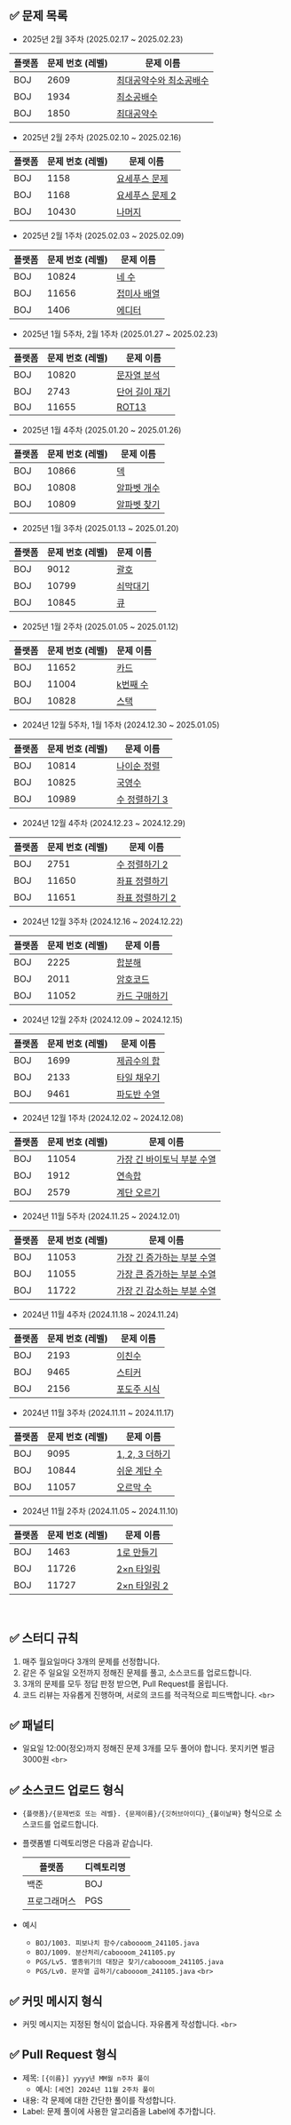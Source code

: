 ## **✅ 문제 목록**

- 2025년 2월 3주차  (2025.02.17 ~ 2025.02.23)

| 플랫폼 | 문제 번호 (레벨) | 문제 이름                                                    |
| ------ | ---------------- | ------------------------------------------------------------ |
| BOJ    | 2609             | [최대공약수와 최소공배수](https://www.acmicpc.net/problem/2609) |
| BOJ    | 1934             | [최소공배수](https://www.acmicpc.net/problem/1934)              |
| BOJ    | 1850             | [최대공약수](https://www.acmicpc.net/problem/1850)              |

- 2025년 2월 2주차  (2025.02.10 ~ 2025.02.16)

| 플랫폼 | 문제 번호 (레벨) | 문제 이름                                            |
| ------ | ---------------- | ---------------------------------------------------- |
| BOJ    | 1158             | [요세푸스 문제](https://www.acmicpc.net/problem/1158)   |
| BOJ    | 1168             | [요세푸스 문제 2](https://www.acmicpc.net/problem/1168) |
| BOJ    | 10430            | [나머지](https://www.acmicpc.net/problem/10430)         |

- 2025년 2월 1주차  (2025.02.03 ~ 2025.02.09)

| 플랫폼 | 문제 번호 (레벨) | 문제 이름                                         |
| ------ | ---------------- | ------------------------------------------------- |
| BOJ    | 10824            | [네 수](https://www.acmicpc.net/problem/10824)       |
| BOJ    | 11656            | [접미사 배열](https://www.acmicpc.net/problem/11656) |
| BOJ    | 1406             | [에디터](https://www.acmicpc.net/problem/1406)       |

- 2025년 1월 5주차, 2월 1주차  (2025.01.27 ~ 2025.02.23)

| 플랫폼 | 문제 번호 (레벨) | 문제 이름                                           |
| ------ | ---------------- | --------------------------------------------------- |
| BOJ    | 10820            | [문자열 분석](https://www.acmicpc.net/problem/10820)   |
| BOJ    | 2743             | [단어 길이 재기](https://www.acmicpc.net/problem/2743) |
| BOJ    | 11655            | [ROT13](https://www.acmicpc.net/problem/11655)         |

- 2025년 1월 4주차 (2025.01.20 ~ 2025.01.26)

| 플랫폼 | 문제 번호 (레벨) | 문제 이름                                         |
| ------ | ---------------- | ------------------------------------------------- |
| BOJ    | 10866            | [덱](https://www.acmicpc.net/problem/10866)          |
| BOJ    | 10808            | [알파벳 개수](https://www.acmicpc.net/problem/10808) |
| BOJ    | 10809            | [알파벳 찾기](https://www.acmicpc.net/problem/10809) |

- 2025년 1월 3주차 (2025.01.13 ~ 2025.01.20)

| 플랫폼 | 문제 번호 (레벨) | 문제 이름                                      |
| ------ | ---------------- | ---------------------------------------------- |
| BOJ    | 9012             | [괄호](https://www.acmicpc.net/problem/9012)      |
| BOJ    | 10799            | [쇠막대기](https://www.acmicpc.net/problem/10799) |
| BOJ    | 10845            | [큐](https://www.acmicpc.net/problem/10845)       |

- 2025년 1월 2주차 (2025.01.05 ~ 2025.01.12)

| 플랫폼 | 문제 번호 (레벨) | 문제 이름                                      |
| ------ | ---------------- | ---------------------------------------------- |
| BOJ    | 11652            | [카드](https://www.acmicpc.net/problem/11652)     |
| BOJ    | 11004            | [k번째 수](https://www.acmicpc.net/problem/11004) |
| BOJ    | 10828            | [스택](https://www.acmicpc.net/problem/10828)     |

- 2024년 12월 5주차, 1월 1주차 (2024.12.30 ~ 2025.01.05)

| 플랫폼 | 문제 번호 (레벨) | 문제 이름                                           |
| ------ | ---------------- | --------------------------------------------------- |
| BOJ    | 10814            | [나이순 정렬](https://www.acmicpc.net/problem/10814)   |
| BOJ    | 10825            | [국영수](https://www.acmicpc.net/problem/10825)        |
| BOJ    | 10989            | [수 정렬하기 3](https://www.acmicpc.net/problem/10989) |

- 2024년 12월 4주차 (2024.12.23 ~ 2024.12.29)

| 플랫폼 | 문제 번호 (레벨) | 문제 이름                                             |
| ------ | ---------------- | ----------------------------------------------------- |
| BOJ    | 2751             | [수 정렬하기 2](https://www.acmicpc.net/problem/2751)    |
| BOJ    | 11650            | [좌표 정렬하기](https://www.acmicpc.net/problem/11650)   |
| BOJ    | 11651            | [좌표 정렬하기 2](https://www.acmicpc.net/problem/11651) |

- 2024년 12월 3주차 (2024.12.16 ~ 2024.12.22)

| 플랫폼 | 문제 번호 (레벨) | 문제 이름                                           |
| ------ | ---------------- | --------------------------------------------------- |
| BOJ    | 2225             | [합분해](https://www.acmicpc.net/problem/2225)         |
| BOJ    | 2011             | [암호코드](https://www.acmicpc.net/problem/2011)       |
| BOJ    | 11052            | [카드 구매하기](https://www.acmicpc.net/problem/11052) |

- 2024년 12월 2주차 (2024.12.09 ~ 2024.12.15)

| 플랫폼 | 문제 번호 (레벨) | 문제 이름                                        |
| ------ | ---------------- | ------------------------------------------------ |
| BOJ    | 1699             | [제곱수의 합](https://www.acmicpc.net/problem/1699) |
| BOJ    | 2133             | [타일 채우기](https://www.acmicpc.net/problem/2133) |
| BOJ    | 9461             | [파도반 수열](https://www.acmicpc.net/problem/9461) |

- 2024년 12월 1주차 (2024.12.02 ~ 2024.12.08)

| 플랫폼 | 문제 번호 (레벨) | 문제 이름                                                        |
| ------ | ---------------- | ---------------------------------------------------------------- |
| BOJ    | 11054            | [가장 긴 바이토닉 부분 수열](https://www.acmicpc.net/problem/11054) |
| BOJ    | 1912             | [연속합](https://www.acmicpc.net/problem/1912)                      |
| BOJ    | 2579             | [계단 오르기](https://www.acmicpc.net/problem/2579)                 |

- 2024년 11월 5주차 (2024.11.25 ~ 2024.12.01)

| 플랫폼 | 문제 번호 (레벨) | 문제 이름                                                        |
| ------ | ---------------- | ---------------------------------------------------------------- |
| BOJ    | 11053            | [가장 긴 증가하는 부분 수열](https://www.acmicpc.net/problem/11053) |
| BOJ    | 11055            | [가장 큰 증가하는 부분 수열](https://www.acmicpc.net/problem/11055) |
| BOJ    | 11722            | [가장 긴 감소하는 부분 수열](https://www.acmicpc.net/problem/11722) |

- 2024년 11월 4주차 (2024.11.18 ~ 2024.11.24)

| 플랫폼 | 문제 번호 (레벨) | 문제 이름                                        |
| ------ | ---------------- | ------------------------------------------------ |
| BOJ    | 2193             | [이친수](https://www.acmicpc.net/problem/2193)      |
| BOJ    | 9465             | [스티커](https://www.acmicpc.net/problem/9465)      |
| BOJ    | 2156             | [포도주 시식](https://www.acmicpc.net/problem/2156) |

- 2024년 11월 3주차 (2024.11.11 ~ 2024.11.17)

| 플랫폼 | 문제 번호 (레벨) | 문제 이름                                           |
| ------ | ---------------- | --------------------------------------------------- |
| BOJ    | 9095             | [1, 2, 3 더하기](https://www.acmicpc.net/problem/9095) |
| BOJ    | 10844            | [쉬운 계단 수](https://www.acmicpc.net/problem/10844)  |
| BOJ    | 11057            | [오르막 수](https://www.acmicpc.net/problem/11057)     |

- 2024년 11월 2주차 (2024.11.05 ~ 2024.11.10)

| 플랫폼 | 문제 번호 (레벨) | 문제 이름                                           |
| ------ | ---------------- | --------------------------------------------------- |
| BOJ    | 1463             | [1로 만들기](https://www.acmicpc.net/problem/1463)     |
| BOJ    | 11726            | [2×n 타일링](https://www.acmicpc.net/problem/11726)   |
| BOJ    | 11727            | [2×n 타일링 2](https://www.acmicpc.net/problem/11727) |

<br>

## **✅ 스터디 규칙**

1. 매주 월요일마다 3개의 문제를 선정합니다.
2. 같은 주 일요일 오전까지 정해진 문제를 풀고, 소스코드를 업로드합니다.
3. 3개의 문제를 모두 정답 판정 받으면, Pull Request를 올립니다.
4. 코드 리뷰는 자유롭게 진행하며, 서로의 코드를 적극적으로 피드백합니다.
   `<br>`

## ✅ 패널티

- 일요일 12:00(정오)까지 정해진 문제 3개를 모두 풀어야 합니다. 못지키면 벌금 3000원
  `<br>`

## **✅ 소스코드 업로드 형식**

- `{플랫폼}/{문제번호 또는 레벨}. {문제이름}/{깃허브아이디}_{풀이날짜}`  형식으로 소스코드를 업로드합니다.
- 플랫폼별 디렉토리명은 다음과 같습니다.

  | 플랫폼       | 디렉토리명 |
  | ------------ | ---------- |
  | 백준         | BOJ        |
  | 프로그래머스 | PGS        |
- 예시

  - `BOJ/1003. 피보나치 함수/caboooom_241105.java`
  - `BOJ/1009. 분산처리/caboooom_241105.py`
  - `PGS/Lv5. 멸종위기의 대장균 찾기/caboooom_241105.java`
  - `PGS/Lv0. 문자열 곱하기/caboooom_241105.java`
    `<br>`

## **✅ 커밋 메시지 형식**

- 커밋 메시지는 지정된 형식이 없습니다. 자유롭게 작성합니다.
  `<br>`

## **✅ Pull Request 형식**

- 제목: `[{이름}] yyyy년 MM월 n주차 풀이`
  - 예시: `[세연] 2024년 11월 2주차 풀이`
- 내용: 각 문제에 대한 간단한 풀이를 작성합니다.
- Label: 문제 풀이에 사용한 알고리즘을 Label에 추가합니다.
